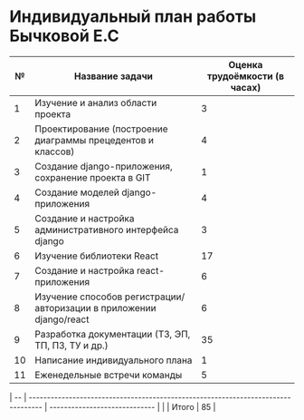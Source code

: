 # Индивидуальный план работы Бычковой Е.С

| №  | Название задачи                                                                   | Оценка трудоёмкости (в часах) |                                                            
| -- | --------------------------------------------------------------------------------- | ----------------------------- | 
| 1  | Изучение и анализ области проекта                                                 | 3                             |
| 2  | Проектирование (построение диаграммы прецедентов и классов)                       | 4                             | 
| 3  | Создание django-приложения, сохранение проекта в GIT                              | 1                             | 
| 4  | Создание моделей django-приложения                                                | 4                             | 
| 5  | Создание и настройка административного интерфейса django                          | 3                             | 
| 6  | Изучение библиотеки React                                                         | 17                            |
| 7  | Создание и настройка react-приложения                                             | 6                             |
| 8  | Изучение способов регистрации/авторизации в приложении django/react               | 6                             |
| 9  | Разработка документации (ТЗ, ЭП, ТП, ПЗ, ТУ и др.)                                | 35                            |
| 10 | Написание индивидуального плана                                                   | 1                             |
| 11 | Еженедельные встречи команды                                                      | 5                             |
   
| -- | --------------------------------------------------------------------------------- | ----------------------------- |
|    | Итого                                                                             | 85                            |
